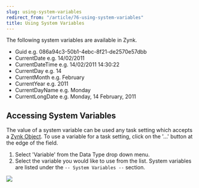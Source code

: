 ```yaml
---
slug: using-system-variables
redirect_from: "/article/76-using-system-variables"
title: Using System Variables
---
```

The following system variables are available in Zynk.

 * Guid e.g. 086a94c3-50b1-4ebc-8f21-de2570e57dbb
 * CurrentDate e.g. 14/02/2011
 * CurrentDateTime e.g. 14/02/2011 14:30:22
 * CurrentDay e.g. 14
 * CurrentMonth e.g. February
 * CurrentYear e.g. 2011
 * CurrentDayName e.g. Monday
 * CurrentLongDate e.g. Monday, 14 February, 2011

## Accessing System Variables
The value of a system variable can be used any task setting which accepts a [Zynk Object](zynk-objects). To use a variable for a task setting, click on the '...' button at the edge of the field.

1. Select 'Variable' from the Data Type drop down menu.
2. Select the variable you would like to use from the list. System variables are listed under the `-- System Variables --` section.

[![](https://s3.amazonaws.com/helpscout.net/docs/assets/565effd4c697915b26a5c620/images/56b0d659c697914361564a35/file-KUsv2Km8vH.png)](https://s3.amazonaws.com/helpscout.net/docs/assets/565effd4c697915b26a5c620/images/56b0d659c697914361564a35/file-KUsv2Km8vH.png)

